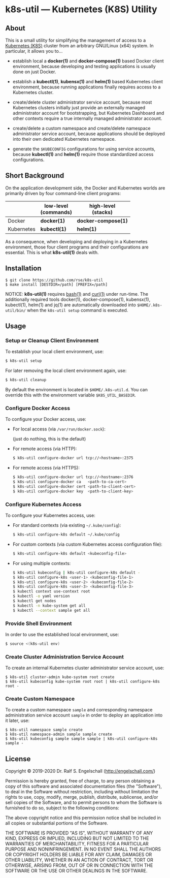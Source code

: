
k8s-util &mdash; Kubernetes (K8S) Utility
=========================================

About
-----

This is a small utility for simplifying the management of access to a
[Kubernetes (K8S)](https://kubernetes.io) cluster from an arbitrary
GNU/Linux (x64) system. In particular, it allows you to...

- establish local a **docker(1)** and **docker-compose(1)** based Docker client environment,
  because developing and testing applications is usually done on just Docker.

- establish a **kubectl(1)**, **kubensx(1)** and **helm(1)** based Kubernetes client environment,
  because running applications finally requires access to a Kubernetes cluster.

- create/delete cluster administrator service account,
  because most Kubernetes clusters initially just provide an externally
  managed administrator account for bootstrapping, but Kubernetes Dashboard and other
  contexts require a true internally managed administrator account.

- create/delete a custom namespace and
  create/delete namespace administrator service account,
  because applications should be deployed into their own dedicated Kubernetes namespace.

- generate the `$KUBECONFIG` configurations for using service accounts,
  because **kubectl(1)** and **helm(1)** require those standardized access configurations.

Short Background
----------------

On the application development side, the Docker and Kubernetes worlds
are primarily driven by four command-line client programs:

|            | low-level<br/>(commands) | high-level<br/>(stacks) |
|----------- | ------------------------ | ----------------------- |
| Docker     | **docker(1)**            | **docker-compose(1)**   |
| Kubernetes | **kubectl(1)**           | **helm(1)**             |

As a consequence, when developing and deploying in a Kubernetes
environment, those four client programs and their configurations are
essential. This is what **k8s-util(1)** deals with.

Installation
------------

```
$ git clone https://github.com/rse/k8s-util
$ make install [DESTDIR=/path] [PREFIX=/path]
```

NOTICE: **k8s-util(1)** requires
[bash(1)](https://www.gnu.org/software/bash/) and
[curl(1)](https://curl.haxx.se/) under run-time. The additionally
required tools docker(1), docker-compose(1), kubensx(1), kubectl(1), helm(1) and
jq(1) are automatically downloaded into `$HOME/.k8s-util/bin/` when
the `k8s-util setup` command is executed.

Usage
-----

### Setup or Cleanup Client Environment

To establish your local client environment, use:

```sh
$ k8s-util setup
```

For later removing the local client environment again, use:

```sh
$ k8s-util cleanup
```

By default the environment is located in `$HOME/.k8s-util.d`.
You can override this with the environment variable `$K8S_UTIL_BASEDIR`.

### Configure Docker Access

To configure your Docker access, use:

  - For local access (via `/var/run/docker.sock`):

    (just do nothing, this is the default)

  - For remote access (via HTTP):

    ```sh
    $ k8s-util configure-docker url tcp://<hostname>:2375
    ```

  - For remote access (via HTTPS):

    ```sh
    $ k8s-util configure-docker url tcp://<hostname>:2376
    $ k8s-util configure-docker ca   <path-to-ca-cert>
    $ k8s-util configure-docker cert <path-to-client-cert>
    $ k8s-util configure-docker key  <path-to-client-key>
    ```

### Configure Kubernetes Access

To configure your Kubernetes access, use:

  - For standard contexts (via existing `~/.kube/config`):

    ```sh
    $ k8s-util configure-k8s default ~/.kube/config
    ```

  - For custom contexts (via custom Kubernetes access configuration file):

    ```sh
    $ k8s-util configure-k8s default <kubeconfig-file>
    ```

  - For using multiple contexts:

    ```sh
    $ k8s-util kubeconfig | k8s-util configure-k8s default -
    $ k8s-util configure-k8s <user-1> <kubeconfig-file-1>
    $ k8s-util configure-k8s <user-2> <kubeconfig-file-2>
    $ k8s-util configure-k8s <user-3> <kubeconfig-file-3>
    $ kubectl context use-context root
    $ kubectl -o yaml version
    $ kubectl get nodes
    $ kubectl -n kube-system get all
    $ kubectl --context sample get all
    ```

### Provide Shell Environment

In order to use the established local environment, use:

```sh
$ source <(k8s-util env)
```

### Create Cluster Administration Service Account

To create an internal Kubernetes cluster administrator service account, use:

```
$ k8s-util cluster-admin kube-system root create
$ k8s-util kubeconfig kube-system root root | k8s-util configure-k8s root -
```

### Create Custom Namespace

To create a custom namespace `sample` and corresponding namespace
administration service account `sample` in order to deploy an
application into it later, use:

```
$ k8s-util namespace sample create
$ k8s-util namespace-admin sample sample create
$ k8s-util kubeconfig sample sample sample | k8s-util configure-k8s sample -
```

License
-------

Copyright &copy; 2019-2020 Dr. Ralf S. Engelschall (http://engelschall.com/)

Permission is hereby granted, free of charge, to any person obtaining
a copy of this software and associated documentation files (the
"Software"), to deal in the Software without restriction, including
without limitation the rights to use, copy, modify, merge, publish,
distribute, sublicense, and/or sell copies of the Software, and to
permit persons to whom the Software is furnished to do so, subject to
the following conditions:

The above copyright notice and this permission notice shall be included
in all copies or substantial portions of the Software.

THE SOFTWARE IS PROVIDED "AS IS", WITHOUT WARRANTY OF ANY KIND,
EXPRESS OR IMPLIED, INCLUDING BUT NOT LIMITED TO THE WARRANTIES OF
MERCHANTABILITY, FITNESS FOR A PARTICULAR PURPOSE AND NONINFRINGEMENT.
IN NO EVENT SHALL THE AUTHORS OR COPYRIGHT HOLDERS BE LIABLE FOR ANY
CLAIM, DAMAGES OR OTHER LIABILITY, WHETHER IN AN ACTION OF CONTRACT,
TORT OR OTHERWISE, ARISING FROM, OUT OF OR IN CONNECTION WITH THE
SOFTWARE OR THE USE OR OTHER DEALINGS IN THE SOFTWARE.

